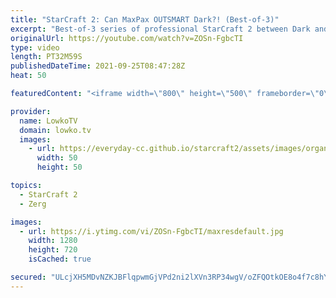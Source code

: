 ```yaml
---
title: "StarCraft 2: Can MaxPax OUTSMART Dark?! (Best-of-3)"
excerpt: "Best-of-3 series of professional StarCraft 2 between Dark and MaxPax. MaxPax likes to play a relatively cheesy style of Zerg versus Protoss, but Dark is very good when it comes to not losing to stupid stuff.  Support my work on Patreon: http://www.patreon.com/lowkotv Become a YouTube member: https://lowko.tv/join"
originalUrl: https://youtube.com/watch?v=ZOSn-FgbcTI
type: video
length: PT32M59S
publishedDateTime: 2021-09-25T08:47:28Z
heat: 50

featuredContent: "<iframe width=\"800\" height=\"500\" frameborder=\"0\" src=\"https://www.youtube.com/embed/ZOSn-FgbcTI\" allow=\"accelerometer; autoplay; encrypted-media; gyroscope; picture-in-picture\" allowfullscreen></iframe>"

provider:
  name: LowkoTV
  domain: lowko.tv
  images:
    - url: https://everyday-cc.github.io/starcraft2/assets/images/organizations/lowko.tv-50x50.jpg
      width: 50
      height: 50

topics:
  - StarCraft 2
  - Zerg

images:
  - url: https://i.ytimg.com/vi/ZOSn-FgbcTI/maxresdefault.jpg
    width: 1280
    height: 720
    isCached: true

secured: "ULcjXH5MDvNZKJBFlqpwmGjVPd2ni2lXVn3RP34wgV/oZFQOtkOE8o4f7c8hY31GSBnMlYI2HjprfMKUo93wC3No8CRW+ehjx5mWEscwyrW9lzBPFDkn/moF89/PMeWosgp0UHIHTPQpAokOxx1ZrvmD5zpcm4zu0wmMhYKorCeTdU2wgHQ+ga8uex9XKVqHvbXxhPobkJJSReGyRnlyFSOZm/4NXbIGuas8YV3ywXJEiZTulqsAXcH1S8K+kiU+tO/YlXvv/e7dqOShX1oOkyy4BTtkPp/Rl37eb/JIYTxIdS8nlHW47AB+VNwYhpn9SUJKZgrDjMSi+NqPU+nWByiBS6FSASC7+b76Ae3FgrJ8aeiZct/E8Rs48y3r8HHuw7r4d5dcV4GliW9NCGMHFGJ3Y/hhEg21ZSnXa1Yi+a8=;4ZdAzceZ9Pp/Xm3RRwEbXw=="
---
```


